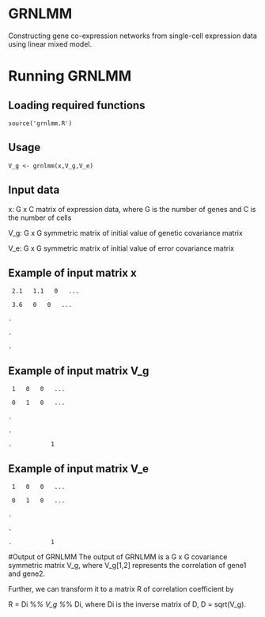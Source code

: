 # GRNLMM
Constructing gene co-expression networks from single-cell expression data using linear mixed model.
# Running GRNLMM
## Loading required functions
`source('grnlmm.R')`

## Usage
`V_g <- grnlmm(x,V_g,V_e)`

## Input data
x: G x C matrix of expression data, where G is the number of genes and C is the number of cells

V_g: G x G symmetric matrix of initial value of genetic covariance matrix

V_e: G x G symmetric matrix of initial value of error covariance matrix

## Example of input matrix x
` 2.1   1.1   0   ...`

` 3.6   0   0   ...`

`.`

`.`

`.`

## Example of input matrix V_g
` 1   0   0   ...`

` 0   1   0   ...`

`.`

`.`

`.           1`

## Example of input matrix V_e
` 1   0   0   ...`

` 0   1   0   ...`

`.`

`.`

`.           1`

#Output of GRNLMM
The output of GRNLMM is a G x G covariance symmetric matrix V_g, where V_g[1,2] represents the correlation of gene1 and gene2.

Further, we can transform it to a matrix R of correlation coefficient by

R = Di %*% V_g %*% Di, where Di is the inverse matrix of D, D = sqrt(V_g).
